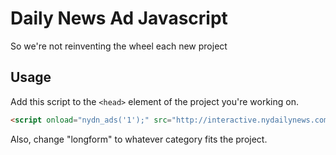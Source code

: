 # Daily News Ad Javascript
So we're not reinventing the wheel each new project

## Usage
Add this script to the `<head>` element of the project you're working on.

```html
<script onload="nydn_ads('1');" src="http://interactive.nydailynews.com/includes/ads/ads.js"></script>
```

Also, change "longform" to whatever category fits the project.
